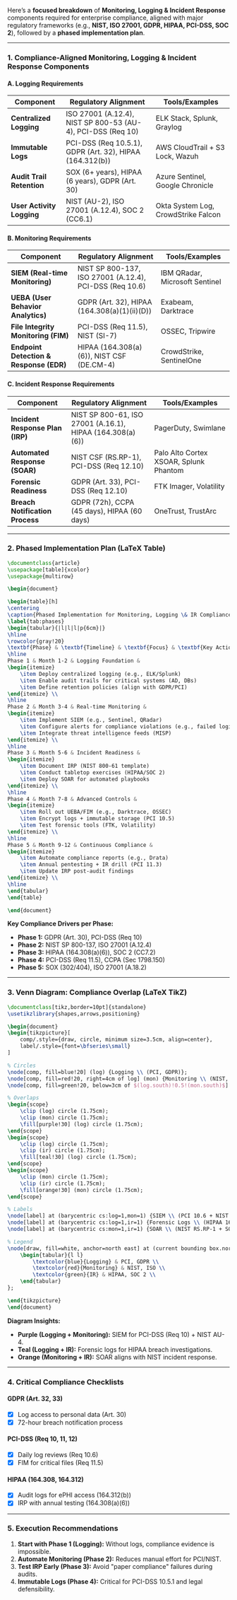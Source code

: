 Here’s a **focused breakdown** of **Monitoring, Logging & Incident Response** components required for enterprise compliance, aligned with major regulatory frameworks (e.g., **NIST, ISO 27001, GDPR, HIPAA, PCI-DSS, SOC 2**), followed by a **phased implementation plan**.

---

### **1. Compliance-Aligned Monitoring, Logging & Incident Response Components**
#### **A. Logging Requirements**
| **Component**               | **Regulatory Alignment**                                                                 | **Tools/Examples**                          |
|------------------------------|------------------------------------------------------------------------------------------|---------------------------------------------|
| **Centralized Logging**      | ISO 27001 (A.12.4), NIST SP 800-53 (AU-4), PCI-DSS (Req 10)                              | ELK Stack, Splunk, Graylog                 |
| **Immutable Logs**           | PCI-DSS (Req 10.5.1), GDPR (Art. 32), HIPAA (164.312(b))                                 | AWS CloudTrail + S3 Lock, Wazuh            |
| **Audit Trail Retention**    | SOX (6+ years), HIPAA (6 years), GDPR (Art. 30)                                          | Azure Sentinel, Google Chronicle            |
| **User Activity Logging**    | NIST (AU-2), ISO 27001 (A.12.4), SOC 2 (CC6.1)                                          | Okta System Log, CrowdStrike Falcon        |

#### **B. Monitoring Requirements**
| **Component**               | **Regulatory Alignment**                                                                 | **Tools/Examples**                          |
|------------------------------|------------------------------------------------------------------------------------------|---------------------------------------------|
| **SIEM (Real-time Monitoring)** | NIST SP 800-137, ISO 27001 (A.12.4), PCI-DSS (Req 10.6)                               | IBM QRadar, Microsoft Sentinel              |
| **UEBA (User Behavior Analytics)** | GDPR (Art. 32), HIPAA (164.308(a)(1)(ii)(D))                                         | Exabeam, Darktrace                          |
| **File Integrity Monitoring (FIM)** | PCI-DSS (Req 11.5), NIST (SI-7)                                                      | OSSEC, Tripwire                             |
| **Endpoint Detection & Response (EDR)** | HIPAA (164.308(a)(6)), NIST CSF (DE.CM-4)                                            | CrowdStrike, SentinelOne                    |

#### **C. Incident Response Requirements**
| **Component**               | **Regulatory Alignment**                                                                 | **Tools/Examples**                          |
|------------------------------|------------------------------------------------------------------------------------------|---------------------------------------------|
| **Incident Response Plan (IRP)** | NIST SP 800-61, ISO 27001 (A.16.1), HIPAA (164.308(a)(6))                              | PagerDuty, Swimlane                         |
| **Automated Response (SOAR)** | NIST CSF (RS.RP-1), PCI-DSS (Req 12.10)                                               | Palo Alto Cortex XSOAR, Splunk Phantom      |
| **Forensic Readiness**       | GDPR (Art. 33), PCI-DSS (Req 12.10)                                                     | FTK Imager, Volatility                      |
| **Breach Notification Process** | GDPR (72h), CCPA (45 days), HIPAA (60 days)                                           | OneTrust, TrustArc                          |

---

### **2. Phased Implementation Plan (LaTeX Table)**
```latex
\documentclass{article}
\usepackage[table]{xcolor}
\usepackage{multirow}

\begin{document}

\begin{table}[h]
\centering
\caption{Phased Implementation for Monitoring, Logging \& IR Compliance}
\label{tab:phases}
\begin{tabular}{|l|l|l|p{6cm}|}
\hline
\rowcolor{gray!20}
\textbf{Phase} & \textbf{Timeline} & \textbf{Focus} & \textbf{Key Actions} \\
\hline
Phase 1 & Month 1-2 & Logging Foundation & 
\begin{itemize}
    \item Deploy centralized logging (e.g., ELK/Splunk)
    \item Enable audit trails for critical systems (AD, DBs)
    \item Define retention policies (align with GDPR/PCI)
\end{itemize} \\
\hline
Phase 2 & Month 3-4 & Real-time Monitoring & 
\begin{itemize}
    \item Implement SIEM (e.g., Sentinel, QRadar)
    \item Configure alerts for compliance violations (e.g., failed logins)
    \item Integrate threat intelligence feeds (MISP)
\end{itemize} \\
\hline
Phase 3 & Month 5-6 & Incident Readiness & 
\begin{itemize}
    \item Document IRP (NIST 800-61 template)
    \item Conduct tabletop exercises (HIPAA/SOC 2)
    \item Deploy SOAR for automated playbooks
\end{itemize} \\
\hline
Phase 4 & Month 7-8 & Advanced Controls & 
\begin{itemize}
    \item Roll out UEBA/FIM (e.g., Darktrace, OSSEC)
    \item Encrypt logs + immutable storage (PCI 10.5)
    \item Test forensic tools (FTK, Volatility)
\end{itemize} \\
\hline
Phase 5 & Month 9-12 & Continuous Compliance & 
\begin{itemize}
    \item Automate compliance reports (e.g., Drata)
    \item Annual pentesting + IR drill (PCI 11.3)
    \item Update IRP post-audit findings
\end{itemize} \\
\hline
\end{tabular}
\end{table}

\end{document}
```

**Key Compliance Drivers per Phase:**  
- **Phase 1:** GDPR (Art. 30), PCI-DSS (Req 10)  
- **Phase 2:** NIST SP 800-137, ISO 27001 (A.12.4)  
- **Phase 3:** HIPAA (164.308(a)(6)), SOC 2 (CC7.2)  
- **Phase 4:** PCI-DSS (Req 11.5), CCPA (Sec 1798.150)  
- **Phase 5:** SOX (302/404), ISO 27001 (A.18.2)  

---

### **3. Venn Diagram: Compliance Overlap (LaTeX TikZ)**
```latex
\documentclass[tikz,border=10pt]{standalone}
\usetikzlibrary{shapes,arrows,positioning}

\begin{document}
\begin{tikzpicture}[
    comp/.style={draw, circle, minimum size=3.5cm, align=center},
    label/.style={font=\bfseries\small}
]

% Circles
\node[comp, fill=blue!20] (log) {Logging \\ (PCI, GDPR)};
\node[comp, fill=red!20, right=4cm of log] (mon) {Monitoring \\ (NIST, ISO 27001)};
\node[comp, fill=green!20, below=3cm of $(log.south)!0.5!(mon.south)$] (ir) {Incident Response \\ (HIPAA, SOC 2)};

% Overlaps
\begin{scope}
    \clip (log) circle (1.75cm);
    \clip (mon) circle (1.75cm);
    \fill[purple!30] (log) circle (1.75cm);
\end{scope}
\begin{scope}
    \clip (log) circle (1.75cm);
    \clip (ir) circle (1.75cm);
    \fill[teal!30] (log) circle (1.75cm);
\end{scope}
\begin{scope}
    \clip (mon) circle (1.75cm);
    \clip (ir) circle (1.75cm);
    \fill[orange!30] (mon) circle (1.75cm);
\end{scope}

% Labels
\node[label] at (barycentric cs:log=1,mon=1) {SIEM \\ (PCI 10.6 + NIST AU-4)};
\node[label] at (barycentric cs:log=1,ir=1) {Forensic Logs \\ (HIPAA 164.312 + GDPR 33)};
\node[label] at (barycentric cs:mon=1,ir=1) {SOAR \\ (NIST RS.RP-1 + SOC 2 CC7.2)};

% Legend
\node[draw, fill=white, anchor=north east] at (current bounding box.north east) {
    \begin{tabular}{l l}
        \textcolor{blue}{Logging} & PCI, GDPR \\
        \textcolor{red}{Monitoring} & NIST, ISO \\
        \textcolor{green}{IR} & HIPAA, SOC 2 \\
    \end{tabular}
};

\end{tikzpicture}
\end{document}
```

**Diagram Insights:**  
- **Purple (Logging + Monitoring):** SIEM for PCI-DSS (Req 10) + NIST AU-4.  
- **Teal (Logging + IR):** Forensic logs for HIPAA breach investigations.  
- **Orange (Monitoring + IR):** SOAR aligns with NIST incident response.  

---

### **4. Critical Compliance Checklists**
#### **GDPR (Art. 32, 33)**  
- [x] Log access to personal data (Art. 30)  
- [x] 72-hour breach notification process  

#### **PCI-DSS (Req 10, 11, 12)**  
- [x] Daily log reviews (Req 10.6)  
- [x] FIM for critical files (Req 11.5)  

#### **HIPAA (164.308, 164.312)**  
- [x] Audit logs for ePHI access (164.312(b))  
- [x] IRP with annual testing (164.308(a)(6))  

---

### **5. Execution Recommendations**  
1. **Start with Phase 1 (Logging):** Without logs, compliance evidence is impossible.  
2. **Automate Monitoring (Phase 2):** Reduces manual effort for PCI/NIST.  
3. **Test IRP Early (Phase 3):** Avoid "paper compliance" failures during audits.  
4. **Immutable Logs (Phase 4):** Critical for PCI-DSS 10.5.1 and legal defensibility.  

